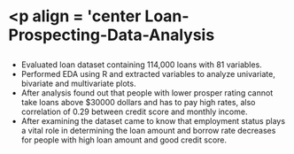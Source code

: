 # <p align = 'center Loan-Prospecting-Data-Analysis </p>
-	Evaluated loan dataset containing 114,000 loans with 81 variables.
-	Performed EDA using R and extracted variables to analyze univariate, bivariate and multivariate plots.
-	After analysis found out that people with lower prosper rating cannot take loans above $30000 dollars and has to pay high rates, also correlation of 0.29 between credit score and monthly income.
-	After examining the dataset came to know that employment status plays a vital role in determining the loan amount and borrow rate decreases for people with high loan amount and good credit score.

